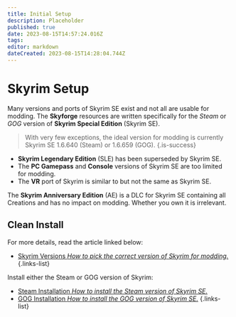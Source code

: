 ```yaml
---
title: Initial Setup
description: Placeholder
published: true
date: 2023-08-15T14:57:24.016Z
tags: 
editor: markdown
dateCreated: 2023-08-15T14:28:04.744Z
---
```


# Skyrim Setup

Many versions and ports of Skyrim SE exist and not all are usable for modding. The **Skyforge** resources are written specifically for the *Steam* or *GOG* version of **Skyrim Special Edition** (Skyrim SE).

> With very few exceptions, the ideal version for modding is currently Skyrim SE 1.6.640 (Steam) or 1.6.659 (GOG).
{.is-success}

- **Skyrim Legendary Edition** (SLE) has been superseded by Skyrim SE.
- The **PC Gamepass** and **Console** versions of Skyrim SE are too limited for modding.
- The **VR** port of Skyrim is similar to but not the same as Skyrim SE.

The **Skyrim Anniversary Edition** (AE) is a DLC for Skyrim SE containing all Creations and has no impact on modding. Whether you own it is irrelevant.

## Clean Install

For more details, read the article linked below:

- [Skyrim Versions *How to pick the correct version of Skyrim for modding.*](/getting-started/initial-setup/skyrim-versions)
{.links-list}

Install either the Steam or GOG version of Skyrim:

- [Steam Installation *How to install the Steam version of Skyrim SE.*](/getting-started/initial-setup/steam)
- [GOG Installation *How to install the GOG version of Skyrim SE.*](/getting-started/initial-setup/gog)
{.links-list}